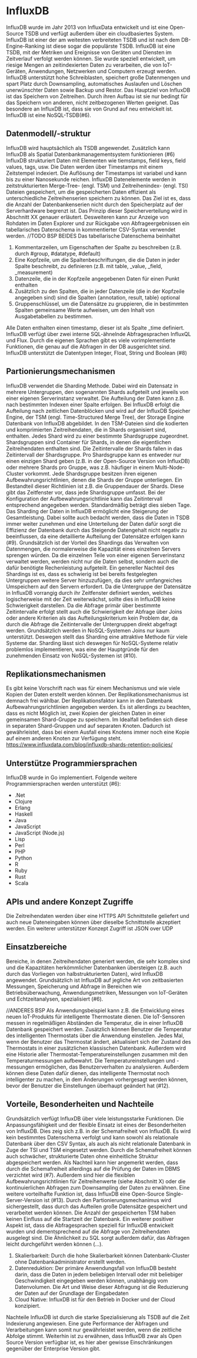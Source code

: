 # InfluxDB
InfluxDB wurde im Jahr 2013 von InfluxData entwickelt und ist eine Open-Source TSDB und verfügt außerdem über ein cloudbasiertes System.
InfluxDB ist einer der am weitesten verbreiteten TSDB und ist nach dem DB-Engine-Ranking ist diese sogar die populärste TSDB.
InfluxDB ist eine TSDB, mit der Metriken und Ereignisse von Geräten und Diensten im Zeitverlauf verfolgt werden können. 
Sie wurde speziell entwickelt, um riesige Mengen an zeitindexierten Daten zu verarbeiten, die von IoT-Geräten, Anwendungen, Netzwerken und Computern erzeugt werden.
InfluxDB unterstützt hohe Schreiblasten, speichert große Datenmengen und spart Platz durch Downsampling, automatisches Auslaufen und Löschen unerwünschter Daten sowie Backup und Restor.
Das Hauptziel von InfluxDB ist das Speichern von Zeitreihen. 
Durch ihren Aufbau ist sie nur bedingt für das Speichern von anderen, nicht zeitbezogenen Werten geeignet. Das besondere an InfluxDB ist, dass sie von Grund auf neu entwickelt ist. InfluxDB ist eine NoSQL-TSDB(#6).

## Datenmodell/-struktur
InfluxDB wird hauptsächlich als TSDB angewendet. Zusätzlich kann InfluxDB als Spatial Datenbankmanagementsystem funktionieren (#6)
InfluxDB strukturiert Daten mit Elementen wie tiemstamps, field keys, field values, tags, usw.
Die Daten werden über Timestamps mit einem Zeitstempel indexiert. Die Auflösung der Timestamps ist variabel und kann bis zu einer Nanosekunde reichen.
InfluxDB Datenelemente werden in zeitstrukturierten Merge-Tree- (engl. TSM) und Zeitreihenindex- (engl. TSI) Dateien gespeichert, um die gespeicherten Daten effizient als unterschiedliche Zeitreihenserien speichern zu können. 
Das Ziel ist es, dass die Anzahl der Datenbankenserien nicht durch den Speicherplatz auf der Serverhardware begrenzt ist. Das Prinzip dieser Speicherverteilung wird in Abschnitt XX genauer erläutert.
Desweiteren kann zur Anzeige von Rohdaten im Daten Explorer und zur Rückgabe von Abfrageergebnissen ein tabellarisches Datenschema in kommentierter CSV-Syntax verwendet werden. 
//TODO BSP BEIDES
Das tabellarische Datenschema beinhaltet 
1.  Kommentarzeilen, um Eigenschaften der Spalte zu beschreiben (z.B. durch #group, #datatype, #default)
2.  Eine Kopfzeile, um die Spaltenbeschriftungen, die die Daten in jeder Spalte beschreibt, zu definieren (z.B. mit table, _value, _field, _measurement) 
3.  Datenzeile, die in der Kopfzeile angegebenen Daten für einen Punkt enthalten
4.  Zusätzlich zu den Spalten, die in jeder Datenzeile (die in der Kopfzeile angegeben sind) sind die Spalten {annotation, result, table} optional
5.   Gruppenschlüssel, um die Datensätze zu gruppieren, die in bestimmten Spalten gemeinsame Werte aufweisen, um den Inhalt von Ausgabetabellen zu bestimmen. 

Alle Daten enthalten einen timestamp, dieser ist als Spalte _time definiert.
InfluxDB verfügt über zwei interne SQL-ähnelnde Abfragesprachen InfluxQL und Flux. 
Durch die eigenen Sprachen gibt es viele vorimplementierte Funktionen, die genau auf die Abfragen in der DB ausgerichtet sind.
InfluxDB unterstützt die Datentypen Integer, Float, String und Boolean (#8)

## Partionierungsmechanismen
InfluxDB verwendet die Sharding Methode. Dabei wird ein Datensatz in mehrere Untergruppen, den sogenannten Shards aufgeteilt und jeweils von einer eigenen Serverinstanz verwaltet.
Die Aufteilung der Daten kann z.B. nach bestimmten Indexen einer Spalte erfolgen. Bei InfluxDB erfolgt die Aufteilung nach zeitlichen Datenblöcken und wird auf der InfluxDB Speicher Engine, der TSM (engl. Time-Structured Merge Tree), der Storage Engine Datenbank von InfluxDB abgebildet.
In den TSM-Dateien sind die kodierten und komprimierten Zeitreihendaten, die in Shards organisiert sind, enthalten.
Jedes Shard wird zu einer bestimmte Shardsgruppe zugeordnet.
Shardsgruppen sind Container für Shards, in denen die eigentlichen Zeitreihendaten enthalten sind. Die Zeitintervalle der Shards fallen in das Zeitintervall der Shardsgruppe.
Pro Shardsgruppe kann es entweder nur einen einzigen Shard geben (z.B. in der Open-Source Version von InfluxDB) oder mehrere Shards pro Gruppe, was z.B. häufiger in einem Multi-Node-Cluster vorkommt.
Jede Shardsgruppe besitzen ihren eigenen Aufbewahrungsrichtlinien, denen die Shards der Gruppe unterliegen.
Ein Bestandteil dieser Richtlinien ist z.B. die Gruppendauer der Shards. Diese gibt das Zeitfenster vor, dass jede Shardsgruppe umfasst.
Bei der Konfiguration der Aufbewahrungsrichtlinie kann das Zeitintervall entsprechend angegeben werden. Standardmäßig beträgt dies sieben Tage.
Das Sharding der Daten in InfluxDB ermöglicht eine Steigerung der Gesamtleistung.
Dabei sollte auch bedacht werden, dass die Daten in TSDB immer weiter zunehmen und eine Unterteilung der Daten dafür sorgt die Effizienz der Datenbank durch das Steigende Datengehalt nicht negativ zu beeinflussen, da eine detaillierte Aufteilung der Datensätze erfolgen kann (#9).
Grundsätzlich ist der Vorteil des Shardings das Verwalten von Datenmengen, die normalerweise die Kapazität eines einzelnen Servers sprengen würden. 
Da die einzelnen Teile von einer eigenen Serverinstanz verwaltet werden, werden nicht nur die Daten selbst, sondern auch die dafür benötigte Rechenleistung aufgeteilt.
Ein genereller Nachteil des Shardings ist es, dass es schwierig ist bei bereits festgelegten Untergruppen weitere Server hinzuzufügen, da dies sehr umfangreiches Umspeichern auf den Servern erfordert.
Da die Untergruppe der Datensätze in InfluxDB vorrangig durch ihr Zeitfenster definiert werden, welches logischerweise mit der Zeit weiterwächst, sollte dies in InfluxDB keine Schwierigkeit darstellen.
Da die Abfrage primär über bestimmte Zeitintervalle erfolgt stellt auch die Schwierigkeit der Abfrage über Joins oder andere Kriterien als das Aufteilungskriterium kein Problem dar, da durch die Abfrage die Zeitintervalle der Untergruppen direkt abgefragt werden.
Grundsätzlich werden in NoSQL-Systemen Joins nur kaum unterstützt. Deswegen stellt das Sharding eine attraktive Methode für viele Systeme dar.
Sharding lässt sich deswegen für NoSQL-Systeme relativ problemlos implementieren, was eine der Hauptgründe für den zunehmenden Einsatz von NoSQL-Systemen ist (#10). 

## Replikationsmechanismen
Es gibt keine Vorschrift nach was für einem Mechanismus und wie viele Kopien der Daten erstellt werden können. 
Der Replikationsmechanismus ist demnach frei wählbar. Der Replikationsfaktor kann in den Datenbank Aufbewahrungsrichtlinien angegeben werden. Es ist allerdings zu beachten, dass es nicht Möglich ist, zwei Kopien der gleichen Daten in einer gemeinsamen Shard-Gruppe zu speichern. 
Im Idealfall befinden sich diese in separaten Shard-Gruppen und auf separaten Knoten. Dadurch ist gewährleistet, dass bei einem Ausfall eines Knotens immer noch eine Kopie auf einem anderen Knoten zur Verfügung steht.
https://www.influxdata.com/blog/influxdb-shards-retention-policies/

## Unterstütze Programmiersprachen
InfluxDB wurde in Go implementiert. Folgende weitere Programmiersprachen werden unterstützt (#6):

- .Net
- Clojure
- Erlang
- Haskell
- Java
- JavaScript
- JavaScript (Node.js)
- Lisp
- Perl
- PHP
- Python
- R
- Ruby
- Rust
- Scala

## APIs und andere Konzept Zugriffe
Die Zeitreihendaten werden über eine HTTPS API Schnittstelle geliefert und auch neue Dateneingaben können über dieselbe Schnittstelle akzeptiert werden. Ein weiterer unterstützer Konzept Zugriff ist JSON over UDP

## Einsatzbereiche
Bereiche, in denen Zeitreihendaten generiert werden, die sehr komplex sind und die Kapazitäten herkömmlicher Datenbanken übersteigen (z.B. auch durch das Vorliegen von halbstrukturierten Daten), wird InfluxDB angewendet.
Grundsätzlich ist InfluxDB auf jegliche Art von zeitbasierten Messungen, Speicherung und Abfrage in Bereichen wie Betriebsüberwachung, Anwendungsmetriken, Messungen von IoT-Geräten und Echtzeitanalysen, spezialisiert (#6).

//ANDERES BSP
Als Anwendungsbeispiel kann z.B. die Entwicklung eines neuen IoT-Produkts für intelligente Thermostate dienen. Die IoT-Sensoren messen in regelmäßigen Abständen die Temperatur, die in einer InfluxDB Datenbank gespeichert werden.
Zusätzlich können Benutzer die Temperatur des intelligenten Thermostats über die Anwendung einstellen. Jedes Mal, wenn der Benutzer das Thermostat ändert, aktualisiert sich der Zustand des Thermostats in einer zusätzlichen klassischen Datenbank.
Außerdem wird eine Historie aller Thermostat-Temperatureinstellungen zusammen mit den Temperaturmessungen aufbewahrt.
Die Temperatureinstellungen und -messungen ermöglichen, das Benutzerverhalten zu analysieren. 
Außerdem können diese Daten dafür dienen, das intelligente Thermostat noch intelligenter zu machen, in dem Änderungen vorhergesagt werden können, bevor der Benutzer die Einstellungen überhaupt geändert hat (#12).


## Vorteile, Besonderheiten und Nachteile 
Grundsätzlich verfügt InfluxDB über viele leistungsstarke Funktionen. Die Anpassungsfähigkeit und der flexible Einsatz ist eines der Besonderheiten von InfluxDB.
Dies zeig sich z.B. in der Schemafreiheit von InfluxDB. 
Es wird kein bestimmtes Datenschema verfolgt und kann sowohl als relationale Datenbank über den CSV Syntax,  als auch als nicht relationale Datenbank in Zuge der TSI und TSM eingesetzt werden. 
Durch die Schemafreiheit können auch schwächer, strukturierte Daten ohne einheitliche Struktur abgespeichert werden. 
Als Nachteil kann hier angemerkt werden, dass durch die Schemafreiheit allerdings auf die Prüfung der Daten im DBMS verzichtet wird (#7).
Außerdem sind hier die flexiblen Aufbewahrungsrichtlinien für Zeitreihenwerte (siehe Abschnitt X) oder die kontinuierlichen Abfragen zum Downsampling der Daten zu erwähnen.
Eine weitere vorteilhafte Funktion ist, dass InfluxDB eine Open-Source Single-Server-Version ist (#13).
Durch den Partionierungsmechanimus wird sichergestellt, dass durch das Aufteilen große Datensätze gespeichert und verarbeitet werden können. Die Anzahl der gespeicherten TSM haben keinen Einfluss auf die Startzeit der Datenbank. 
Ein weiterer positiver Aspekt ist, dass die Abfragesprachen speziell für InfluxDB entwickelt wurden und dementsprechend auf die Abfrage von Zeitreihendaten ausgelegt sind. Die Ähnlichkeit zu SQL sorgt außerdem dafür, das Abfragen leicht durchgeführt werden können (…).
 
1. 	Skalierbarkeit: Durch die hohe Skalierbarkeit können Datenbank-Cluster ohne Datenbankadministrator erstellt werden.
3. 	Datenreduktion: Der primäre Anwendungsfall von InfluxDB besteht darin, dass die Daten in jedem beliebigen Intervall oder mit beliebiger Geschwindigkeit eingegeben werden können, unabhängig vom Datenvolumen. Die Art und Weise dieser Abfragung ist die Reduzierung der Daten auf der Grundlage der Eingabedaten
4. 	Cloud Native: InfluxDB ist für den Betrieb in Docker und der Cloud konzipiert.

Nachteile
InfluxDB ist durch die starke Spezialisierung als TSDB auf die Zeit Indexierung angewiesen. Eine gute Performance der Abfragen und Verarbeitungen kann somit nur gewährleistet werden, wenn die zeitliche Abfolge stimmt. 
Weiterhin ist zu erwähnen, dass InfluxDB zwar als Open Source Version verfügbar ist, es hier aber gewisse Einschränkungen gegenüber der Enterprise Version gibt.




